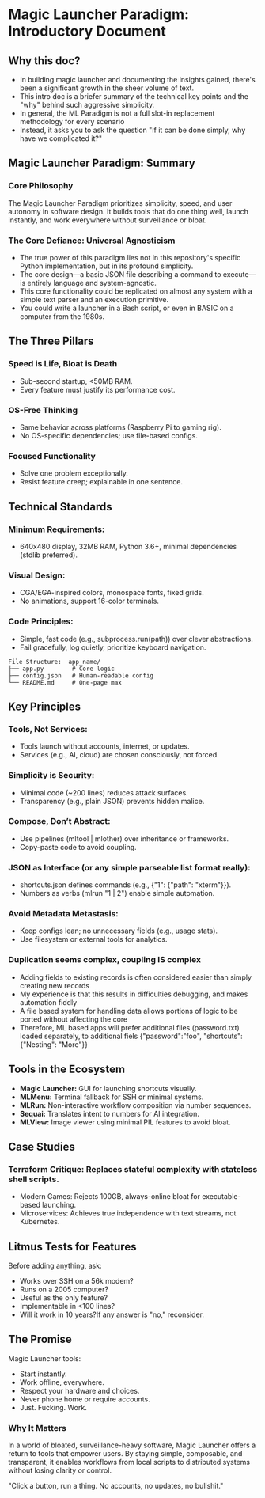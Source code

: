 # Magic Launcher Paradigm: Introductory Document
## Why this doc?

- In building magic launcher and documenting the insights gained, there's been a significant growth in the sheer volume of text.
- This intro doc is a briefer summary of the technical key points and the "why" behind such aggressive simplicity.
- In general, the ML Paradigm is not a full slot-in replacement methodology for every scenario
- Instead, it asks you to ask the question "If it can be done simply, why have we complicated it?" 

## Magic Launcher Paradigm: Summary
### Core Philosophy
The Magic Launcher Paradigm prioritizes simplicity, speed, and user autonomy in software design. It builds tools that do one thing well, launch instantly, and work everywhere without surveillance or bloat.

### The Core Defiance: Universal Agnosticism
- The true power of this paradigm lies not in this repository's specific Python implementation, but in its profound simplicity. 
- The core design—a basic JSON file describing a command to execute—is entirely language and system-agnostic.
- This core functionality could be replicated on almost any system with a simple text parser and an execution primitive.
- You could write a launcher in a Bash script, or even in BASIC on a computer from the 1980s. 

## The Three Pillars

### Speed is Life, Bloat is Death  
- Sub-second startup, <50MB RAM.  
- Every feature must justify its performance cost.

### OS-Free Thinking  
- Same behavior across platforms (Raspberry Pi to gaming rig).  
- No OS-specific dependencies; use file-based configs.

### Focused Functionality  
- Solve one problem exceptionally.  
- Resist feature creep; explainable in one sentence.

## Technical Standards

### Minimum Requirements:  
- 640x480 display, 32MB RAM, Python 3.6+, minimal dependencies (stdlib preferred).

### Visual Design:  
- CGA/EGA-inspired colors, monospace fonts, fixed grids.  
- No animations, support 16-color terminals.

### Code Principles:  
- Simple, fast code (e.g., subprocess.run(path)) over clever abstractions.  
- Fail gracefully, log quietly, prioritize keyboard navigation.
```
File Structure:  app_name/
├── app.py        # Core logic
├── config.json   # Human-readable config
└── README.md     # One-page max
```

## Key Principles

### Tools, Not Services:  
- Tools launch without accounts, internet, or updates.  
- Services (e.g., AI, cloud) are chosen consciously, not forced.

### Simplicity is Security:  
- Minimal code (~200 lines) reduces attack surfaces.  
- Transparency (e.g., plain JSON) prevents hidden malice.


### Compose, Don’t Abstract:  
- Use pipelines (mltool | mlother) over inheritance or frameworks.  
- Copy-paste code to avoid coupling.


### JSON as Interface (or any simple parseable list format really):  
- shortcuts.json defines commands (e.g., {"1": {"path": "xterm"}}).  
- Numbers as verbs (mlrun "1 | 2") enable simple automation.

### Avoid Metadata Metastasis:  
- Keep configs lean; no unnecessary fields (e.g., usage stats).  
- Use filesystem or external tools for analytics.

### Duplication seems complex, coupling IS complex
- Adding fields to existing records is often considered easier than simply creating new records
- My experience is that this results in difficulties debugging, and makes automation fiddly
- A file based system for handling data allows portions of logic to be ported without affecting the core
- Therefore, ML based apps will prefer additional files (password.txt) loaded separately, to additional fiels {"password":"foo", "shortcuts": {"Nesting": "More"}}

## Tools in the Ecosystem

- **Magic Launcher:** GUI for launching shortcuts visually.  
- **MLMenu:** Terminal fallback for SSH or minimal systems.  
- **MLRun:** Non-interactive workflow composition via number sequences.  
- **Sequai:** Translates intent to numbers for AI integration.  
- **MLView:** Image viewer using minimal PIL features to avoid bloat.

## Case Studies

### Terraform Critique: Replaces stateful complexity with stateless shell scripts.  
- Modern Games: Rejects 100GB, always-online bloat for executable-based launching.  
- Microservices: Achieves true independence with text streams, not Kubernetes.

## Litmus Tests for Features
Before adding anything, ask:  

- Works over SSH on a 56k modem?  
- Runs on a 2005 computer?  
- Useful as the only feature?  
- Implementable in <100 lines?  
- Will it work in 10 years?If any answer is "no," reconsider.

## The Promise
Magic Launcher tools:  

- Start instantly.  
- Work offline, everywhere.  
- Respect your hardware and choices.  
- Never phone home or require accounts.  
- Just. Fucking. Work.

### Why It Matters
In a world of bloated, surveillance-heavy software, Magic Launcher offers a return to tools that empower users. By staying simple, composable, and transparent, it enables workflows from local scripts to distributed systems without losing clarity or control.

"Click a button, run a thing. No accounts, no updates, no bullshit."